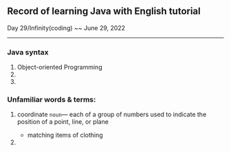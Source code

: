 ## Record of  learning Java with English tutorial

Day  29/Infinity(coding) ~~ June 29, 2022

-----

### Java syntax

1.  Object-oriented Programming
1.   
1.   

### Unfamiliar words & terms:

1. coordinate `noun`— each of a group of numbers used to indicate the position of a point, line, or plane

   - matching items of clothing
   
2. 
   
   